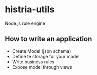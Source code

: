 # histria-utils
Node.js rule engine

## How to write an application

- Create Model  (json schema)
- Define te storage for your model
- Write business rules
- Expose model through views 




